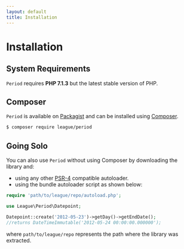 ```yaml
---
layout: default
title: Installation
---
```


# Installation

## System Requirements

`Period` requires **PHP 7.1.3** but the latest stable version of PHP.

## Composer

`Period` is available on [Packagist](https://packagist.org/packages/league/period) and can be installed using [Composer](https://getcomposer.org/).

~~~bash
$ composer require league/period
~~~

## Going Solo

You can also use `Period` without using Composer by downloading the library and:

- using any other [PSR-4](http://www.php-fig.org/psr/psr-4/) compatible autoloader.
- using the bundle autoloader script as shown below:

~~~php
require 'path/to/league/repo/autoload.php';

use League\Period\Datepoint;

Datepoint::create('2012-05-23')->getDay()->getEndDate();
//returns DateTimeImmutable('2012-05-24 00:00:00.000000');
~~~

where `path/to/league/repo` represents the path where the library was extracted.
